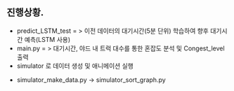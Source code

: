 ## 진행상황.
- predict_LSTM_test = > 이전 데이터의 대기시간(5분 단위) 학습하여 향후 대기시간 예측(LSTM 사용)
- main.py = > 대기시간, 야드 내 트럭 대수를 통한 혼잡도 분석 및 Congest_level 출력
- simulator 로 데이터 생성 및 애니메이션 실행
+ simulator_make_data.py -> simulator_sort_graph.py
